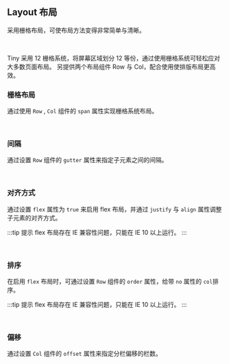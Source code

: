 <div class="demo-header">
<p class="overviewicon">
  <span class="wapi-attr-publicattr"/>
</p>

## Layout 布局

<nova-uxlink widget-name="Layout"></nova-uxlink>

采用栅格布局，可使布局方法变得非常简单与清晰。

<br>

Tiny 采用 12 栅格系统，将屏幕区域划分 12 等份，通过使用栅格系统可轻松应对大多数页面布局。
另提供两个布局组件 Row 与 Col，配合使用使排版布局更高效。
</div>

### 栅格布局

通过使用 `Row` , `Col` 组件的 `span` 属性实现栅格系统布局。
<nova-demo-view link="layout/base.vue"></nova-demo-view>

<br>

### 间隔

通过设置 `Row` 组件的 `gutter` 属性来指定子元素之间的间隔。

<nova-demo-view link="layout/gutter.vue"></nova-demo-view>

<br>

### 对齐方式

通过设置 `flex` 属性为 `true` 来启用 flex 布局，并通过 `justify` 与 `align` 属性调整子元素的对齐方式。

:::tip 提示
flex 布局存在 IE 兼容性问题，只能在 IE 10 以上运行。
:::

<nova-demo-view link="layout/alignment.vue"></nova-demo-view>

<br>

### 排序

在启用 `flex` 布局时，可通过设置 `Row` 组件的 `order` 属性，给带 `no` 属性的 `col`排序。

:::tip 提示
flex 布局存在 IE 兼容性问题，只能在 IE 10 以上运行。
:::

<nova-demo-view link="layout/order.vue"></nova-demo-view>

<br>

### 偏移

通过设置 `Col` 组件的 `offset` 属性来指定分栏偏移的栏数。
<nova-demo-view link="layout/offset.vue"></nova-demo-view>

<br>

<nova-attributes link="layout"></nova-attributes>
